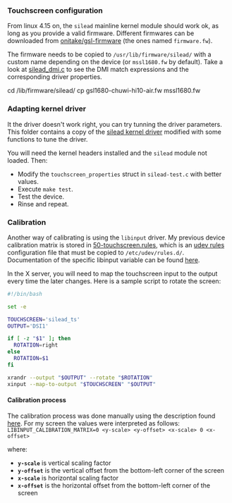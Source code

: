 ### Touchscreen configuration
From linux 4.15 on, the `silead` mainline kernel module should work ok, as long as you provide a valid firmware.
Different firmwares can be downloaded from [onitake/gsl-firmware](https://github.com/onitake/gsl-firmware)
(the ones named `firmware.fw`).

The firmware needs to be copied to `/usr/lib/firmware/silead/` with a custom name depending on the device (or `mssl1680.fw` by default). Take a look at [silead_dmi.c](https://github.com/torvalds/linux/blob/cacd9759eea2f1c7e8792ecd91ed4602f963b1a5/drivers/platform/x86/silead_dmi.c) to
see the DMI match expressions and the corresponding driver properties.

cd /lib/firmware/silead/
cp gsl1680-chuwi-hi10-air.fw mssl1680.fw


### Adapting kernel driver
It the driver doesn't work right, you can try tunning the driver parameters. This folder contains a copy
of the [silead kernel driver](https://github.com/torvalds/linux/blob/master/drivers/input/touchscreen/silead.c)
modified with some functions to tune the driver.

You will need the kernel headers installed and the `silead` module not loaded.
Then:
 - Modify the `touchscreen_properties` struct in `silead-test.c` with better values.
 - Execute `make test`.
 - Test the device.
 - Rinse and repeat.



### Calibration
Another way of calibrating is using the `libinput` driver. My previous device calibration matrix is stored in
[50-touchscreen.rules](https://raw.githubusercontent.com/danielotero/linux-on-hi10/master/touchscreen/50-touchscreen.rules),
which is an [udev rules](https://wiki.archlinux.org/index.php/Udev) configuration file that must be copied to
`/etc/udev/rules.d/`. Documentation of the specific libinput variable can be found
[here](https://wayland.freedesktop.org/libinput/doc/1.2.1/udev_config.html).

In the X server, you will need to map the touchscreen input to the output every time the later changes. Here is a
sample script to rotate the screen:
```Bash
#!/bin/bash

set -e

TOUCHSCREEN='silead_ts'
OUTPUT='DSI1'

if [ -z "$1" ]; then
  ROTATION=right
else
  ROTATION=$1
fi

xrandr --output "$OUTPUT" --rotate "$ROTATION"
xinput --map-to-output "$TOUCHSCREEN" "$OUTPUT"

```

#### Calibration process
The calibration process was done manually using the description found
[here](https://wayland.freedesktop.org/libinput/doc/1.2.1/group__config.html#ga09a798f58cc601edd2797780096e9804).
For my screen the values were interpreted as follows:
`LIBINPUT_CALIBRATION_MATRIX=0 <y-scale> <y-offset> <x-scale> 0 <x-offset>`

where:

 - **`y-scale`** is vertical scaling factor
 - **`y-offset`** is the vertical offset from the bottom-left corner of the screen
 - **`x-scale`** is horizontal scaling factor
 - **`x-offset`** is the horizontal offset from the bottom-left corner of the screen

